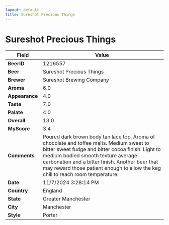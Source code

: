 ```yaml
---
layout: default
title: Sureshot Precious Things
---
```


# Sureshot Precious Things

| Field         | Value     |
|---------------|-----------|
| **BeerID** | 1216557 |
| **Beer** | Sureshot Precious Things |
| **Brewer** | Sureshot Brewing Company |
| **Aroma** | 6.0 |
| **Appearance** | 4.0 |
| **Taste** | 7.0 |
| **Palate** | 4.0 |
| **Overall** | 13.0 |
| **MyScore** | 3.4 |
| **Comments** | Poured dark brown body tan lace top.  Aroma of chocolate and toffee malts.  Medium sweet to bitter  sweet fudge and bitter cocoa finish. Light to medium bodied smooth texture average carbonation and a bitter finish.  Another beer that may reward those patient enough to allow the keg chill to reach room temperature.  |
| **Date** | 11/7/2024 3:28:14 PM |
| **Country** | England |
| **State** | Greater Manchester |
| **City** | Manchester |
| **Style** | Porter |
